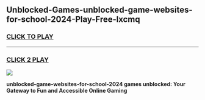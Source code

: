 
## Unblocked-Games-unblocked-game-websites-for-school-2024-Play-Free-lxcmq
<h3>
<a href="https://premium76.site?title=unblocked-game-websites-for-school-2024&ref=18A">CLICK TO PLAY</a></h3>
<hr>

<h3>
<a href="https://premium76.site?title=unblocked-game-websites-for-school-2024&ref=18A">CLICK 2 PLAY</a>
  
</h3>

<a href="https://premium76.site?title=unblocked-game-websites-for-school-2024&ref=18A"><img src="https://clearcache.store/games.png"></a>


**unblocked-game-websites-for-school-2024 games unblocked: Your Gateway to Fun and Accessible Online Gaming**
